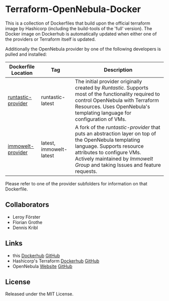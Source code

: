 Terraform-OpenNebula-Docker
===========================

This is a collection of Dockerfiles that build upon the official terraform image by Hashicorp (including the build-tools of the 'full' version). The Docker image on Dockerhub is automatically updated when either one of the providers or Terraform itself is updated.

Additionally the OpenNebula provider by one of the following developers is pulled and installed:

| Dockerfile Location                                                                                                        | Tag                     | Description                                                                                                                                                                                                                                    |
| -------------------------------------------------------------------------------------------------------------------------- | ----------------------- | ---------------------------------------------------------------------------------------------------------------------------------------------------------------------------------------------------------------------------------------------- |
| [runtastic-provider](https://github.com/ImmoweltGroup/terraform-opennebula-provider-docker/tree/master/runtastic-provider) | runtastic-latest        | The initial provider originally created by *Runtastic*. Supports most of the functionality required to control OpenNebula with Terraform Resources. Uses OpenNebula's templating language for configuration of VMs.                            |
| [immowelt-provider](https://github.com/ImmoweltGroup/terraform-opennebula-provider-docker/tree/master/immowelt-provider)   | latest, immowelt-latest | A fork of the *runtastic-provider* that puts an abstraction layer on top of the OpenNebula templating language. Supports resource attributes to configure VMs. Actively maintained by *Immowelt Group* and taking Issues and feature requests. |

Please refer to one of the provider subfolders for information on that Dockerfile.

Collaborators
-------------

- Leroy Förster
- Florian Grothe
- Dennis Kribl

Links
-----

- this [Dockerhub](https://hub.docker.com/r/gersilex/terraform-opennebula/) [GitHub](https://github.com/gersilex/terraform-opennebula-provider-docker)
- Hashicorp's Terraform [Dockerhub](https://hub.docker.com/r/hashicorp/terraform/) [GitHub](https://github.com/hashicorp/docker-hub-images/blob/master/terraform/Dockerfile-full)
- OpenNebula [Website](https://opennebula.org/) [GitHub](https://github.com/OpenNebula/one)

License
-------

Released under the MIT License.
